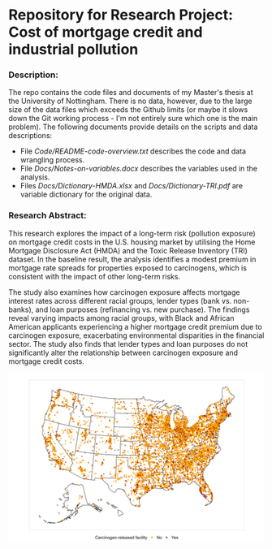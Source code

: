 # Repository for Research Project: Cost of mortgage credit and industrial pollution

### Description: 
The repo contains the code files and documents of my Master's thesis at the University of Nottingham. There is no data, however, due to the large size of the data files which exceeds the Github limits (or maybe it slows down the Git working process - I'm not entirely sure which one is the main problem). The following documents provide details on the scripts and data descriptions:
- File _Code/README-code-overview.txt_ describes the code and data wrangling process.<br />
- File _Docs/Notes-on-variables.docx_ describes the variables used in the analysis.<br />
- Files _Docs/Dictionary-HMDA.xlsx_ and _Docs/Dictionary-TRI.pdf_ are variable dictionary for the original data.

### Research Abstract:
This research explores the impact of a long-term risk (pollution exposure) on mortgage credit costs in the U.S. housing market by utilising the Home Mortgage Disclosure Act (HMDA) and the Toxic Release Inventory (TRI) dataset. In the baseline result, the analysis identifies a modest premium in mortgage rate spreads for properties exposed to carcinogens, which is consistent with the impact of other long-term risks.

The study also examines how carcinogen exposure affects mortgage interest rates across different racial groups, lender types (bank vs. non-banks), and loan purposes (refinancing vs. new purchase). The findings reveal varying impacts among racial groups, with Black and African American applicants experiencing a higher mortgage credit premium due to carcinogen exposure, exacerbating environmental disparities in the financial sector. The study also finds that lender types and loan purposes do not significantly alter the relationship between carcinogen exposure and mortgage credit costs.

<img src="https://raw.githubusercontent.com/kienhng/mortgage-and-pollution/refs/heads/main/Graphs/facility_map.jpg" alt="Map of US carcinogen-released facility">
